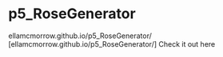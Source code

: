 # p5_RoseGenerator
ellamcmorrow.github.io/p5_RoseGenerator/
[ellamcmorrow.github.io/p5_RoseGenerator/] Check it out here
